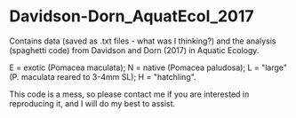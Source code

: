 # Davidson-Dorn_AquatEcol_2017
Contains data (saved as .txt files - what was I thinking?) and the analysis (spaghetti code) from Davidson and Dorn (2017) in Aquatic Ecology.

E = exotic (Pomacea maculata); N = native (Pomacea paludosa); L = "large" (P. maculata reared to 3-4mm SL); H = "hatchling".

This code is a mess, so please contact me if you are interested in reproducing it, and I will do my best to assist.
